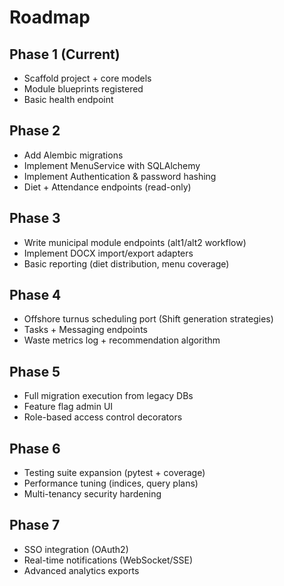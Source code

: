 # Roadmap

## Phase 1 (Current)
- Scaffold project + core models
- Module blueprints registered
- Basic health endpoint

## Phase 2
- Add Alembic migrations
- Implement MenuService with SQLAlchemy
- Implement Authentication & password hashing
- Diet + Attendance endpoints (read-only)

## Phase 3
- Write municipal module endpoints (alt1/alt2 workflow)
- Implement DOCX import/export adapters
- Basic reporting (diet distribution, menu coverage)

## Phase 4
- Offshore turnus scheduling port (Shift generation strategies)
- Tasks + Messaging endpoints
- Waste metrics log + recommendation algorithm

## Phase 5
- Full migration execution from legacy DBs
- Feature flag admin UI
- Role-based access control decorators

## Phase 6
- Testing suite expansion (pytest + coverage)
- Performance tuning (indices, query plans)
- Multi-tenancy security hardening

## Phase 7
- SSO integration (OAuth2)
- Real-time notifications (WebSocket/SSE)
- Advanced analytics exports

